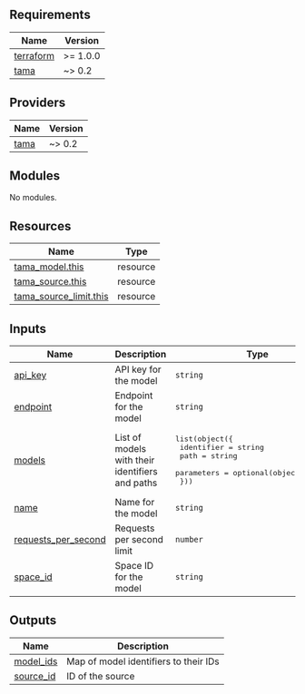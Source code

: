 <!-- BEGIN_TF_DOCS -->
## Requirements

| Name | Version |
|------|---------|
| <a name="requirement_terraform"></a> [terraform](#requirement\_terraform) | >= 1.0.0 |
| <a name="requirement_tama"></a> [tama](#requirement\_tama) | ~> 0.2 |

## Providers

| Name | Version |
|------|---------|
| <a name="provider_tama"></a> [tama](#provider\_tama) | ~> 0.2 |

## Modules

No modules.

## Resources

| Name | Type |
|------|------|
| [tama_model.this](https://registry.terraform.io/providers/upmaru/tama/latest/docs/resources/model) | resource |
| [tama_source.this](https://registry.terraform.io/providers/upmaru/tama/latest/docs/resources/source) | resource |
| [tama_source_limit.this](https://registry.terraform.io/providers/upmaru/tama/latest/docs/resources/source_limit) | resource |

## Inputs

| Name | Description | Type | Default | Required |
|------|-------------|------|---------|:--------:|
| <a name="input_api_key"></a> [api\_key](#input\_api\_key) | API key for the model | `string` | n/a | yes |
| <a name="input_endpoint"></a> [endpoint](#input\_endpoint) | Endpoint for the model | `string` | n/a | yes |
| <a name="input_models"></a> [models](#input\_models) | List of models with their identifiers and paths | <pre>list(object({<br>    identifier = string<br>    path       = string<br>    parameters = optional(object({}), {})<br>  }))</pre> | n/a | yes |
| <a name="input_name"></a> [name](#input\_name) | Name for the model | `string` | n/a | yes |
| <a name="input_requests_per_second"></a> [requests\_per\_second](#input\_requests\_per\_second) | Requests per second limit | `number` | `10` | no |
| <a name="input_space_id"></a> [space\_id](#input\_space\_id) | Space ID for the model | `string` | n/a | yes |

## Outputs

| Name | Description |
|------|-------------|
| <a name="output_model_ids"></a> [model\_ids](#output\_model\_ids) | Map of model identifiers to their IDs |
| <a name="output_source_id"></a> [source\_id](#output\_source\_id) | ID of the source |
<!-- END_TF_DOCS -->